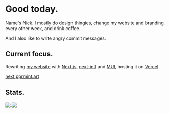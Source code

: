 # Good today.
Name's Nick. I mostly do design thingies, change my website and branding every other week, and drink coffee.

And I also like to write angry commit messages.

## Current focus.
Rewriting [my website](https://github.com/pprmint/pprmint.art-Next) with [Next.js](https://nextjs.org), [next-intl](https://github.com/amannn/next-intl) and [MUI](https://mui.com/), hosting it on [Vercel](https://vercel.com).

[next.pprmint.art](https://next.pprmint.art)

## Stats.
<a href="https://github.com/anuraghazra/github-readme-stats">
  <img align="center" src="https://github-readme-stats.vercel.app/api?username=pprmint&show_icons=true&title_color=eeeeee&text_color=bbbbbb&icon_color=00cc66&bg_color=111111&hide_border=true" />
</a>
<a href="https://github.com/anuraghazra/github-readme-stats">
  <img align="center" src="https://github-readme-stats.vercel.app/api/top-langs/?username=pprmint&layout=compact&title_color=eeeeee&text_color=bbbbbb&bg_color=111111&hide_border=true&card_width=297" />
</a>
